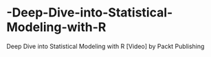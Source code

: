 # -Deep-Dive-into-Statistical-Modeling-with-R
 Deep Dive into Statistical Modeling with R [Video] by Packt Publishing
